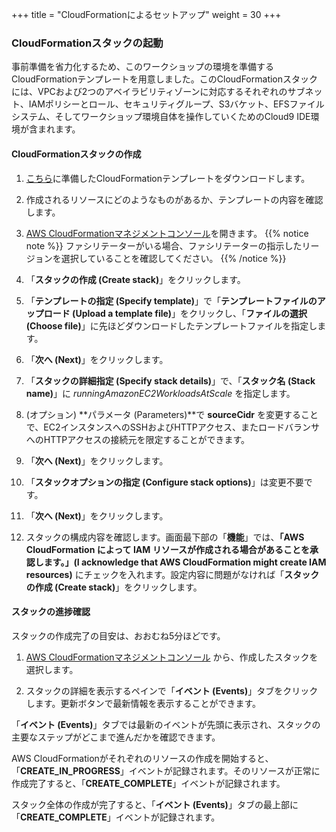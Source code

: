 +++
title = "CloudFormationによるセットアップ"
weight = 30
+++

### CloudFormationスタックの起動

事前準備を省力化するため、このワークショップの環境を準備するCloudFormationテンプレートを用意しました。このCloudFormationスタックには、VPCおよび2つのアベイラビリティゾーンに対応するそれぞれのサブネット、IAMポリシーとロール、セキュリティグループ、S3バケット、EFSファイルシステム、そしてワークショップ環境自体を操作していくためのCloud9 IDE環境が含まれます。

#### CloudFormationスタックの作成

1. [こちら](https://raw.githubusercontent.com/awslabs/ec2-spot-workshops/master/workshops/running-amazon-ec2-workloads-at-scale/running-amazon-ec2-workloads-at-scale.yaml)に準備したCloudFormationテンプレートをダウンロードします。

1. 作成されるリソースにどのようなものがあるか、テンプレートの内容を確認します。

1. [AWS CloudFormationマネジメントコンソール](https://console.aws.amazon.com/cloudformation)を開きます。
{{% notice note %}}
ファシリテーターがいる場合、ファシリテーターの指示したリージョンを選択していることを確認してください。
{{% /notice %}}

1. 「**スタックの作成 (Create stack)**」をクリックします。

1. 「**テンプレートの指定 (Specify template)**」で「**テンプレートファイルのアップロード (Upload a template file)**」をクリックし、「**ファイルの選択 (Choose file)**」に先ほどダウンロードしたテンプレートファイルを指定します。

1. 「**次へ (Next)**」をクリックします。

1. 「**スタックの詳細指定 (Specify stack details)**」で、「**スタック名 (Stack name)**」に *runningAmazonEC2WorkloadsAtScale* を指定します。

1. (オプション) **パラメータ (Parameters)**で **sourceCidr** を変更することで、EC2インスタンスへのSSHおよびHTTPアクセス、またロードバランサへのHTTPアクセスの接続元を限定することができます。

1. 「**次へ (Next)**」をクリックします。

1. 「**スタックオプションの指定 (Configure stack options)**」は変更不要です。

1. 「**次へ (Next)**」をクリックします。

1. スタックの構成内容を確認します。画面最下部の「**機能**」では、**「AWS CloudFormation によって IAM リソースが作成される場合があることを承認します。」(I acknowledge that AWS CloudFormation might create IAM resources)** にチェックを入れます。設定内容に問題がなければ「**スタックの作成 (Create stack)**」をクリックします。

#### スタックの進捗確認

スタックの作成完了の目安は、おおむね5分ほどです。

1. [AWS CloudFormationマネジメントコンソール](https://console.aws.amazon.com/cloudformation) から、作成したスタックを選択します。

1. スタックの詳細を表示するペインで「**イベント (Events)**」タブをクリックします。更新ボタンで最新情報を表示することができます。


「**イベント (Events)**」タブでは最新のイベントが先頭に表示され、スタックの主要なステップがどこまで進んだかを確認できます。


AWS CloudFormationがそれぞれのリソースの作成を開始すると、「**CREATE\_IN\_PROGRESS**」イベントが記録されます。そのリソースが正常に作成完了すると、「**CREATE_COMPLETE**」イベントが記録されます。

スタック全体の作成が完了すると、「**イベント (Events)**」タブの最上部に「**CREATE_COMPLETE**」イベントが記録されます。
